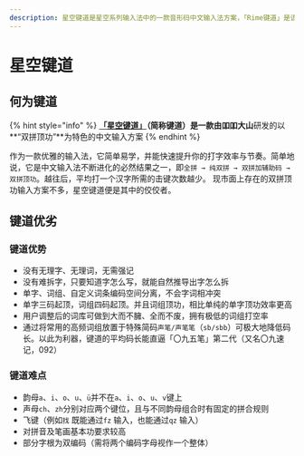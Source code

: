 ```yaml
---
description: 星空键道是星空系列输入法中的一款音形码中文输入法方案，「Rime键道」是该方案借助RIME开源输入平台的实现
---
```


# 星空键道

## 何为键道

{% hint style="info" %}
[**「星空键道」**](https://github.com/xkinput/Rime_JD)**（简称键道）**是一款由**吅吅大山**研发的以**“双拼顶功”**为特色的中文输入方案
{% endhint %}

作为一款优雅的输入法，它简单易学，并能快速提升你的打字效率与节奏。简单地说，它是中文输入法不断进化的必然结果之一，即`全拼 → 纯双拼 → 双拼加辅助码 → 双拼顶功`。越往后，平均打一个汉字所需的击键次数越少。 现市面上存在的双拼顶功输入方案不多，星空键道便是其中的佼佼者。

## 键道优劣

### **键道优势**

* 没有无理字、无理词，无需强记
* 没有难拆字，只要知道字怎么写，就能自然推导出字怎么拆
* 单字、词组、自定义词条编码空间分离，不会字词相冲突
* 单字三码起顶，词组四码起顶。并且词组顶功，相比单纯的单字顶功效率更高
* 用户调整后的词库可做到大而不臃、全而不废，拥有极低的词组打空率
* 通过将常用的高频词组放置于特殊简码`声笔/声笔笔`（`sb/sbb`）可极大地降低码长。以此为利器，键道的平均码长能直逼「〇九五笔」第二代（又名〇九速记，092）

### **键道难点**

* 韵母`a`、`i`、`o`、`u`、`ü`并不在`a`、`i`、`o`、`u`、`v`键上
* 声母`ch`、`zh`分别对应两个键位，且与不同韵母组合时有固定的拼合规则
* 飞键（例如`找` 既能通过`fz` 输入，也能通过`qz` 输入）
* 对拼音及笔画基本功要求较高
* 部分字根为双编码（需将两个编码字母视作一个整体）

